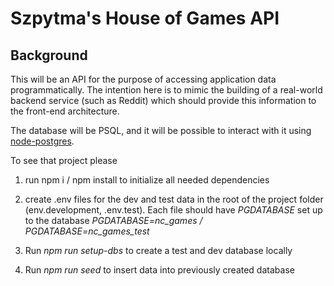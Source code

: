 # Szpytma's House of Games API

## Background

This will be an API for the purpose of accessing application data programmatically. The intention here is to mimic the building of a real-world backend service (such as Reddit) which should provide this information to the front-end architecture.

The database will be PSQL, and it will be possible to interact with it using [node-postgres](https://node-postgres.com/).

To see that project please

1. run npm i / npm install to initialize all needed dependencies
2. create .env files for the dev and test data in the root of the project folder (env.development, .env.test).
   Each file should have _PGDATABASE_ set up to the database
   _PGDATABASE=nc_games / PGDATABASE=nc_games_test_

3. Run _npm run setup-dbs_ to create a test and dev database locally
4. Run _npm run seed_ to insert data into previously created database
